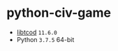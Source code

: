 # python-civ-game

-   [libtcod](https://github.com/libtcod/libtcod) `11.6.0`
-   Python `3.7.5` 64-bit
